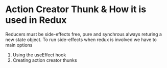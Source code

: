 # Action Creator Thunk & How it is used in Redux

Reducers must be side-effects free, pure and synchrous always returing a new state object.
To run side-effects when redux is involved we have to main options

1. Using the useEffect hook
2. Creating action creator thunks
